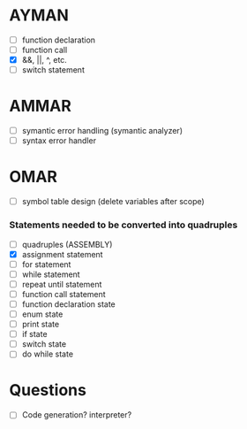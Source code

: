 # AYMAN

- [ ] function declaration
- [ ] function call
- [x] &&, ||, ^, etc.
- [ ] switch statement

# AMMAR

- [ ] symantic error handling (symantic analyzer)
- [ ] syntax error handler

# OMAR

- [ ] symbol table design (delete variables after scope)

### Statements needed to be converted into quadruples

- [ ] quadruples (ASSEMBLY)
- [x] assignment statement
- [ ] for statement
- [ ] while statement
- [ ] repeat until statement
- [ ] function call statement
- [ ] function declaration state
- [ ] enum state
- [ ] print state
- [ ] if state
- [ ] switch state
- [ ] do while state

# Questions

- [ ] Code generation? interpreter?
